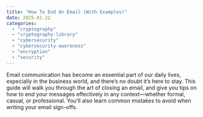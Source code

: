 ```yaml
---
title: "How To End An Email (With Examples)"
date: 2025-01-22
categories: 
  - "cryptography"
  - "cryptography-library"
  - "cybersecurity"
  - "cybersecurity-awareness"
  - "encryption"
  - "security"
---
```


Email communication has become an essential part of our daily lives, especially in the business world, and there’s no doubt it’s here to stay. This guide will walk you through the art of closing an email, and give you tips on how to end your messages effectively in any context—whether formal, casual, or professional. You’ll also learn common mistakes to avoid when writing your email sign-offs.
